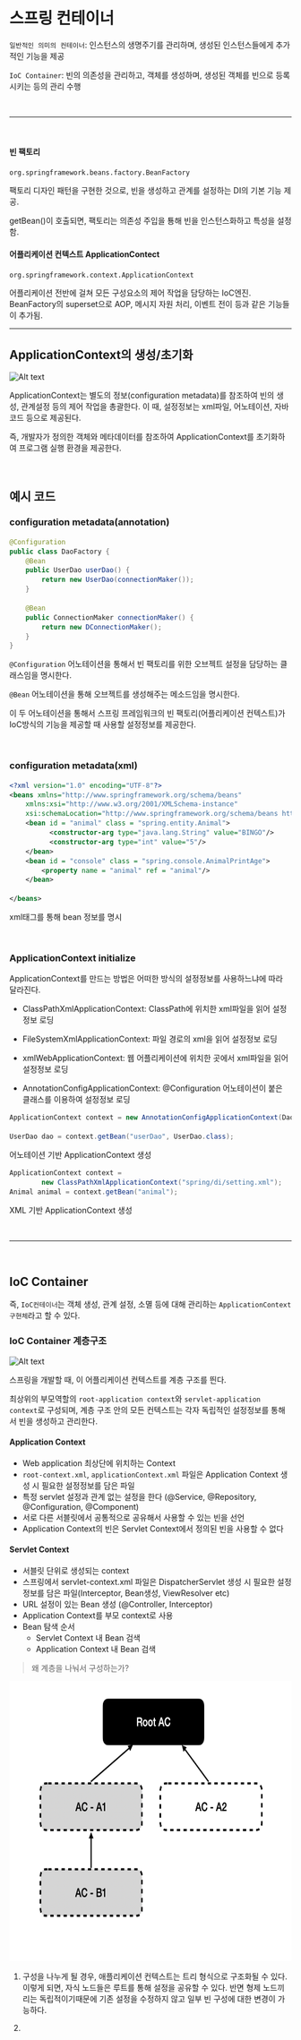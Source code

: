 
# 스프링 컨테이너

`일반적인 의미의 컨테이너`: 인스턴스의 생명주기를 관리하며, 생성된 인스턴스들에게 추가적인 기능을 제공

`IoC Container`: 빈의 의존성을 관리하고, 객체를 생성하며, 생성된 객체를 빈으로 등록시키는 등의 관리 수행

<br>

---

<br>

####  빈 팩토리
 `org.springframework.beans.factory.BeanFactory`

팩토리 디자인 패턴을 구현한 것으로, 빈을 생성하고 관계를 설정하는 DI의 기본 기능 제공.

getBean()이 호출되면, 팩토리는 의존성 주입을 툥해 빈을 인스턴스화하고 특성을 설정함.



#### 어플리케이션 컨텍스트 ApplicationContect

`org.springframework.context.ApplicationContext`

어플리케이션 전반에 걸쳐 모든 구성요소의 제어 작업을 담당하는 IoC엔진. BeanFactory의 superset으로 AOP, 메시지 자원 처리, 이벤트 전이 등과 같은 기능들이 추가됨.


---

## ApplicationContext의 생성/초기화

![Alt text](https://docs.spring.io/spring-framework/docs/current/reference/html/images/container-magic.png)

ApplicationContext는 별도의 정보(configuration metadata)를 참조하여 빈의 생성, 관계설정 등의 제어 작업을 총괄한다.
이 때, 설정정보는 xml파일, 어노테이션, 자바코드 등으로 제공된다. 

즉, 개발자가 정의한 객체와 메타데이터를 참조하여 ApplicationContext를 초기화하여 프로그램 실행 환경을 제공한다.

<br>

## 예시 코드

### configuration metadata(annotation)
```JAVA
@Configuration
public class DaoFactory {
    @Bean
    public UserDao userDao() {
        return new UserDao(connectionMaker());
    }

    @Bean
    public ConnectionMaker connectionMaker() {
        return new DConnectionMaker();
    }
}
```
`@Configuration` 어노테이션을 통해서 빈 팩토리를 위한 오브젝트 설정을 담당하는 클래스임을 명시한다.

`@Bean` 어노테이션을 통해 오브젝트를 생성해주는 메소드임을 명시한다.

이 두 어노테이션을 통해서 스프링 프레임워크의 빈 팩토리(어플리케이션 컨텍스트)가 IoC방식의 기능을 제공할 때 사용할 설정정보를 제공한다.

<br>

### configuration metadata(xml)
```XML
<?xml version="1.0" encoding="UTF-8"?>
<beans xmlns="http://www.springframework.org/schema/beans"
	xmlns:xsi="http://www.w3.org/2001/XMLSchema-instance"
	xsi:schemaLocation="http://www.springframework.org/schema/beans http://www.springframework.org/schema/beans/spring-beans.xsd">
	<bean id = "animal" class = "spring.entity.Animal">
          <constructor-arg type="java.lang.String" value="BINGO"/>
          <constructor-arg type="int" value="5"/>
	</bean>
	<bean id = "console" class = "spring.console.AnimalPrintAge">
		<property name = "animal" ref = "animal"/>
	</bean>

</beans>
```
xml태그를 통해 bean 정보를 명시


<br>

### ApplicationContext initialize

ApplicationContext를 만드는 방법은 어떠한 방식의 설정정보를 사용하느냐에 따라 달라진다. 

- ClassPathXmlApplicationContext: ClassPath에 위치한 xml파일을 읽어 설정정보 로딩

- FileSystemXmlApplicationContext: 파일 경로의 xml을 읽어 설정정보 로딩

- xmlWebApplicationContext: 웹 어플리케이션에 위치한 곳에서 xml파일을 읽어 설정정보 로딩

- AnnotationConfigApplicationContext: @Configuration 어노테이션이 붙은 클래스를 이용하여 설정정보 로딩

```JAVA
ApplicationContext context = new AnnotationConfigApplicationContext(DaoFactory.class);

UserDao dao = context.getBean("userDao", UserDao.class);
```
어노테이션 기반 ApplicationContext 생성

```JAVA
ApplicationContext context = 
		new ClassPathXmlApplicationContext("spring/di/setting.xml");
Animal animal = context.getBean("animal");
```
XML 기반 ApplicationContext 생성

<br>

---

<br>

## IoC Container

즉, `IoC컨테이너`는 객체 생성, 관계 설정, 소멸 등에 대해 관리하는 `ApplicationContext 구현체`라고 할 수 있다. <br>


### IoC Container 계층구조


![Alt text](https://jaehun2841.github.io/2018/10/21/2018-10-21-spring-context/99A34C3359FEAA8410.png)



스프링을 개발할 때, 이 어플리케이션 컨텍스트를 계층 구조를 띈다.

최상위의 부모역할의 `root-application context`와 `servlet-application context`로 구성되며, 계층 구조 안의 모든 컨텍스트는 각자 독립적인 설정정보를 통해서 빈을 생성하고 관리한다.


#### Application Context
- Web application 최상단에 위치하는 Context
- `root-context.xml`, `applicationContext.xml` 파일은 Application Context 생성 시 필요한 설정정보를 담은 파일 
- 특정 servlet 설정과 관계 없는 설정을 한다 (@Service, @Repository, @Configuration, @Component)
- 서로 다른 서블릿에서 공통적으로 공유해서 사용할 수 있는 빈을 선언
- Application Context의 빈은 Servlet Context에서 정의된 빈을 사용할 수 없다

#### Servlet Context

- 서블릿 단위로 생성되는 context
- 스프링에서 servlet-context.xml 파일은 DispatcherServlet 생성 시 필요한 설정 정보를 담은 파일(Interceptor, Bean생성, ViewResolver etc)
- URL 설정이 있는 Bean 생성 (@Controller, Interceptor)
- Application Context를 부모 context로 사용
- Bean 탐색 순서
    - Servlet Context 내 Bean 검색
    - Application Context 내 Bean 검색

>왜 계층을 나눠서 구성하는가?

<img src="/assets/images/container/application_context_hierachey.png" width="550" height="500">


1. 구성을 나누게 될 경우, 애플리케이션 컨텍스트는 트리 형식으로 구조화될 수 있다. 이렇게 되면, 자식 노드들은 루트를 통해 설정을 공유할 수 있다. 반면 형제 노드끼리는 독립적이기때문에 기존 설정을 수정하지 않고 일부 빈 구성에 대한 변경이 가능하다.

2. 





